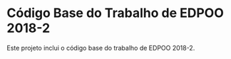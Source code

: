 # Código Base do Trabalho de EDPOO 2018-2
Este projeto inclui o código base do trabalho de EDPOO 2018-2.
